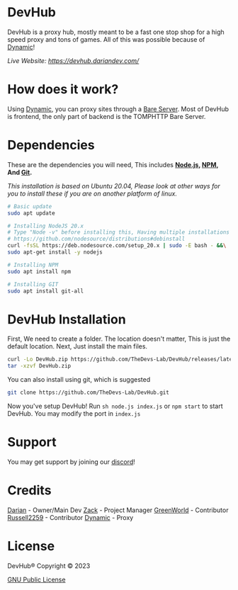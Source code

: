 # DevHub
DevHub is a proxy hub, mostly meant to be a fast one stop shop for a high speed proxy and tons of games. All of this was possible because of [Dynamic](https://github.com/NebulaServices/Dynamic)!

_Live Website: https://devhub.dariandev.com/_

# How does it work?
Using [Dynamic](https://github.com/NebulaServices/Dynamic), you can proxy sites through a [Bare Server](https://github.com/tomphttp/bare-server-node). Most of DevHub is frontend, the only part of backend is the TOMPHTTP Bare Server.

# Dependencies
These are the dependencies you will need, This includes **[Node.js](https://nodejs.org/), [NPM](https://www.npmjs.com/), And [Git](https://git-scm.com/).**

_This installation is based on Ubuntu 20.04, Please look at other ways for you to install these if you are on another platform of linux._
```sh
# Basic update
sudo apt update

# Installing NodeJS 20.x
# Type "Node -v" before installing this, Having multiple installations can lead to problems.
# https://github.com/nodesource/distributions#debinstall
curl -fsSL https://deb.nodesource.com/setup_20.x | sudo -E bash - &&\
sudo apt-get install -y nodejs

# Installing NPM
sudo apt install npm

# Installing GIT
sudo apt install git-all
```

# DevHub Installation
First, We need to create a folder. The location doesn't matter, This is just the default location.
Next, Just install the main files.
```sh
curl -Lo DevHub.zip https://github.com/TheDevs-Lab/DevHub/releases/latest/download/DevHub.zip
tar -xzvf DevHub.zip
```

You can also install using git, which is suggested
```sh
git clone https://github.com/TheDevs-Lab/DevHub.git
```

Now you've setup DevHub!
Run ```sh
node.js index.js``` or ```npm start``` to start DevHub. You may modify the port in ``index.js`` 

# Support
You may get support by joining our [discord](https://dariandev.com/discord)!

# Credits
[Darian](https://github.com/justDarian) - Owner/Main Dev
[Zack](https://github.com/komouri) - Project Manager
[GreenWorld](https://github.com/GreenyDEV) - Contributor
[Russell2259](https://github.com/Russell2259) - Contributor
[Dynamic](https://github.com/NebulaServices/Dynamic) - Proxy

# License

DevHub® Copyright © 2023

[GNU Public License](https://github.com/TheDevs-Lab/DevHub/blob/main/LICENSE.md)
